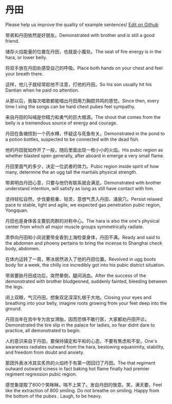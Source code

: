 # 丹田

Please help us improve the quality of example sentences! [Edit on Github](https://github.com/jiyushe/jiyu-example-sentence-source/blob/main/chinese/dantian.md)

<p><span class="chinese">带弟和丹田依然是好朋友。</span><span class="english">Demonstrated with brother and is still a good friend.</span></p>

<p><span class="chinese">储存火焰能量的位置在丹田，也就是小腹处。</span><span class="english">The seat of fire energy is in the hara, or lower belly.</span></p>

<p><span class="chinese">将双手放在丹田处感受自己的呼吸。</span><span class="english">Place both hands on your chest and feel your breath there.</span></p>

<p><span class="chinese">这样，他儿子就经常趁他不注意，打他的丹田。</span><span class="english">So his son usually hit his Dantian when he paid no attention.</span></p>

<p><span class="chinese">从那以后，我每次唱歌都能唱出丹田用力胸腔共鸣的感觉。</span><span class="english">Since then, every time I sing the songs can be hard chest pubes feel sympathy.</span></p>

<p><span class="chinese">来自丹田的叫喊是你精力和勇气的巨大根源。</span><span class="english">The shout that comes from the belly is a tremendous source of energy and courage.</span></p>

<p><span class="chinese">丹田在鱼塘捞到一个药水樽，怀疑这与死鱼有关。</span><span class="english">Demonstrated in the pond to a potion bottles, suspected to be connected with the dead fish.</span></p>

<p><span class="chinese">他的丹田犹如炸开了一般，随后里面出现一枚小小的火焰。</span><span class="english">His pubic region as whether blasted open generally, after aboard in emerge a very small flame.</span></p>

<p><span class="chinese">丹田里面气的多少，决定一位武者的体力。</span><span class="english">Pubic region inside spirit of how many, determine the an ugg tall the martials physical strength.</span></p>

<p><span class="chinese">带弟明白丹田心意，只要与他仍有联系就会满足。</span><span class="english">Demonstrated with brother understand intention, will satisfy as long as still have contact with him.</span></p>

<p><span class="chinese">坚持轻松自然，步伐要稳重、轻灵，意想气贯入丹田、涌泉穴。</span><span class="english">Persist relaxed pace to stable, light and agile, we expected gas penetration pubic region, Yongquan.</span></p>

<p><span class="chinese">丹田也是身体各主要肌肉群的对称中心。</span><span class="english">The hara is also the one's physical center from which all major muscle groups symmetrically radiate.</span></p>

<p><span class="chinese">肃恭向丹田和小凤说要带金香到上海检查身体，丹田不满。</span><span class="english">Ready and said to the abdomen and phoeny pertains to bring the incense to Shanghai check body, abdomen.</span></p>

<p><span class="chinese">在体内运转了一周，寒冰居然进入了他的丹田位置。</span><span class="english">Revolved in ugg boots body for a week, the chilly ice incredibly got into his pubic district situation.</span></p>

<p><span class="chinese">带弟要胁丹田成功后，突然晕倒，腿间淌血。</span><span class="english">After the success of the demonstrated with brother bludgeoned, suddenly fainted, bleeding between the legs.</span></p>

<p><span class="chinese">闭上双眼，气沉丹田，想象双足深深扎根于大地。</span><span class="english">Closing your eyes and breathing into your belly, imagine roots growing from your feet deep into the ground.</span></p>

<p><span class="chinese">丹田当年在宫中专为宫女滑胎，因而恐惧不敢行医，大家都劝丹田开诊。</span><span class="english">Demonstrated the tire slip in the palace for ladies, so fear didnt dare to practice, all demonstrated to begin.</span></p>

<p><span class="chinese">人的意识来自于丹田，要保持镇定和平和的心态，不要有焦虑和不安。</span><span class="english">One's awareness radiates outward from the hara, bestowing equanimity, stability, and freedom from doubt and anxiety.</span></p>

<p><span class="chinese">那团外表冰冷其实炙热的火焰终于有第一团回归了丹田。</span><span class="english">The that regiment outward outward iciness in fact baking hot flame finally had premier regiment regression pubic region.</span></p>

<p><span class="chinese">感觉象提取了800个笑眯眯。喘不上笑了。发自丹田的惬意。笑，满天要。</span><span class="english">Feel like the extraction of 800 smiling. Do not breathe on smiling. Happy from the bottom of the pubes . Laugh, to be heavy.</span></p>

